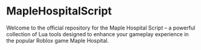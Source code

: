 # MapleHospitalScript
Welcome to the official repository for the Maple Hospital Script – a powerful collection of Lua tools designed to enhance your gameplay experience in the popular Roblox game Maple Hospital. 
